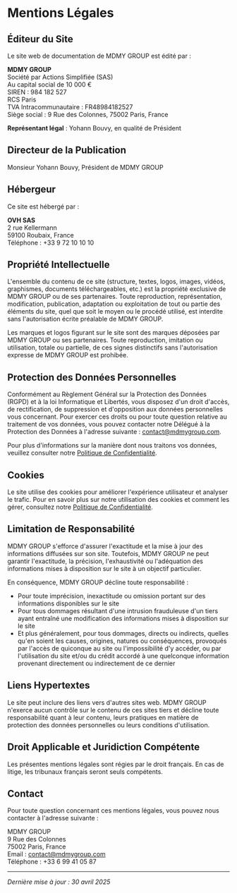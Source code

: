 # Mentions Légales

## Éditeur du Site

Le site web de documentation de MDMY GROUP est édité par :

**MDMY GROUP**  
Société par Actions Simplifiée (SAS)  
Au capital social de 10 000 €  
SIREN : 984 182 527  
RCS Paris  
TVA Intracommunautaire : FR48984182527  
Siège social : 9 Rue des Colonnes, 75002 Paris, France

**Représentant légal** : Yohann Bouvy, en qualité de Président

## Directeur de la Publication

Monsieur Yohann Bouvy, Président de MDMY GROUP

## Hébergeur

Ce site est hébergé par :

**OVH SAS**  
2 rue Kellermann  
59100 Roubaix, France  
Téléphone : +33 9 72 10 10 10

## Propriété Intellectuelle

L'ensemble du contenu de ce site (structure, textes, logos, images, vidéos, graphismes, documents téléchargeables, etc.) est la propriété exclusive de MDMY GROUP ou de ses partenaires. Toute reproduction, représentation, modification, publication, adaptation ou exploitation de tout ou partie des éléments du site, quel que soit le moyen ou le procédé utilisé, est interdite sans l'autorisation écrite préalable de MDMY GROUP.

Les marques et logos figurant sur le site sont des marques déposées par MDMY GROUP ou ses partenaires. Toute reproduction, imitation ou utilisation, totale ou partielle, de ces signes distinctifs sans l'autorisation expresse de MDMY GROUP est prohibée.

## Protection des Données Personnelles

Conformément au Règlement Général sur la Protection des Données (RGPD) et à la loi Informatique et Libertés, vous disposez d'un droit d'accès, de rectification, de suppression et d'opposition aux données personnelles vous concernant. Pour exercer ces droits ou pour toute question relative au traitement de vos données, vous pouvez contacter notre Délégué à la Protection des Données à l'adresse suivante : [contact@mdmygroup.com](mailto:contact@mdmygroup.com).

Pour plus d'informations sur la manière dont nous traitons vos données, veuillez consulter notre [Politique de Confidentialité](privacy-policy.md).

## Cookies

Le site utilise des cookies pour améliorer l'expérience utilisateur et analyser le trafic. Pour en savoir plus sur notre utilisation des cookies et comment les gérer, consultez notre [Politique de Confidentialité](privacy-policy.md).

## Limitation de Responsabilité

MDMY GROUP s'efforce d'assurer l'exactitude et la mise à jour des informations diffusées sur son site. Toutefois, MDMY GROUP ne peut garantir l'exactitude, la précision, l'exhaustivité ou l'adéquation des informations mises à disposition sur le site à un objectif particulier.

En conséquence, MDMY GROUP décline toute responsabilité :
- Pour toute imprécision, inexactitude ou omission portant sur des informations disponibles sur le site
- Pour tous dommages résultant d'une intrusion frauduleuse d'un tiers ayant entraîné une modification des informations mises à disposition sur le site
- Et plus généralement, pour tous dommages, directs ou indirects, quelles qu'en soient les causes, origines, natures ou conséquences, provoqués par l'accès de quiconque au site ou l'impossibilité d'y accéder, ou par l'utilisation du site et/ou du crédit accordé à une quelconque information provenant directement ou indirectement de ce dernier

## Liens Hypertextes

Le site peut inclure des liens vers d'autres sites web. MDMY GROUP n'exerce aucun contrôle sur le contenu de ces sites tiers et décline toute responsabilité quant à leur contenu, leurs pratiques en matière de protection des données personnelles ou leurs conditions d'utilisation.

## Droit Applicable et Juridiction Compétente

Les présentes mentions légales sont régies par le droit français. En cas de litige, les tribunaux français seront seuls compétents.

## Contact

Pour toute question concernant ces mentions légales, vous pouvez nous contacter à l'adresse suivante :

MDMY GROUP  
9 Rue des Colonnes  
75002 Paris, France  
Email : [contact@mdmygroup.com](mailto:contact@mdmygroup.com)  
Téléphone : +33 6 99 41 05 87

---

*Dernière mise à jour : 30 avril 2025*